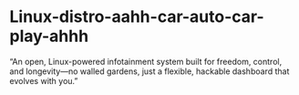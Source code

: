 # Linux-distro-aahh-car-auto-car-play-ahhh
“An open, Linux-powered infotainment system built for freedom, control, and longevity—no walled gardens, just a flexible, hackable dashboard that evolves with you.”
